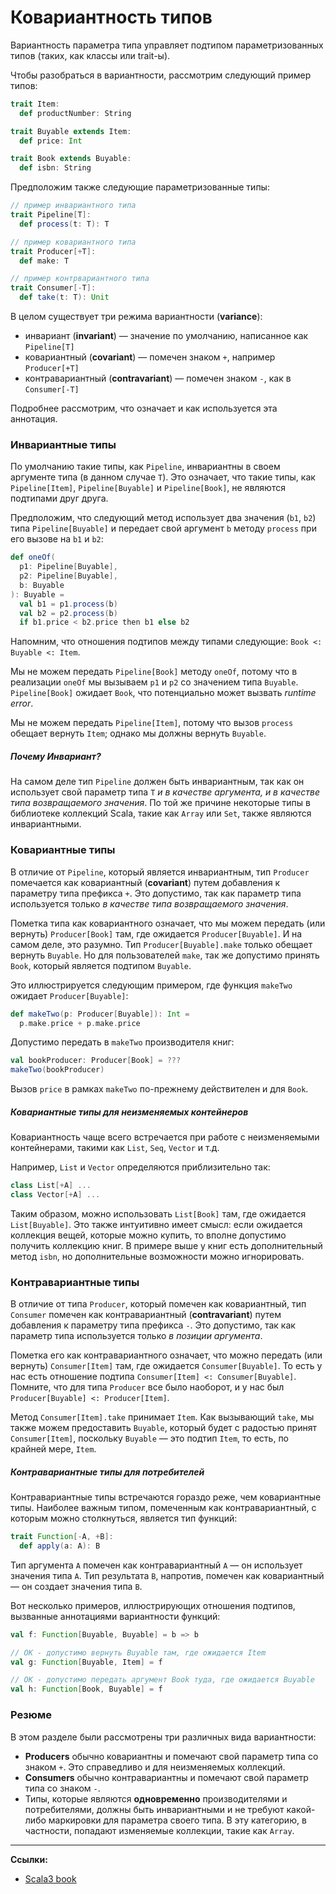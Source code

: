 # Ковариантность типов

Вариантность параметра типа управляет подтипом параметризованных типов (таких, как классы или trait-ы).

Чтобы разобраться в вариантности, рассмотрим следующий пример типов:

```scala
trait Item:
  def productNumber: String

trait Buyable extends Item:
  def price: Int

trait Book extends Buyable:
  def isbn: String
```

Предположим также следующие параметризованные типы:

```scala
// пример инвариантного типа
trait Pipeline[T]:
  def process(t: T): T

// пример ковариантного типа
trait Producer[+T]:
  def make: T

// пример контрвариантного типа
trait Consumer[-T]:
  def take(t: T): Unit
```

В целом существует три режима вариантности (**variance**):
- инвариант (**invariant**) — значение по умолчанию, написанное как `Pipeline[T]`
- ковариантный (**covariant**) — помечен знаком `+`, например `Producer[+T]`
- контравариантный (**contravariant**) — помечен знаком `-`, как в `Consumer[-T]`

Подробнее рассмотрим, что означает и как используется эта аннотация.

### Инвариантные типы

По умолчанию такие типы, как `Pipeline`, инвариантны в своем аргументе типа (в данном случае `T`). 
Это означает, что такие типы, как `Pipeline[Item]`, `Pipeline[Buyable]` и `Pipeline[Book]`, 
не являются подтипами друг друга.

Предположим, что следующий метод использует два значения (`b1`, `b2`) типа `Pipeline[Buyable]` 
и передает свой аргумент `b` методу `process` при его вызове на `b1` и `b2`:

```scala
def oneOf(
  p1: Pipeline[Buyable],
  p2: Pipeline[Buyable],
  b: Buyable
): Buyable =
  val b1 = p1.process(b)
  val b2 = p2.process(b)
  if b1.price < b2.price then b1 else b2
```

Напомним, что отношения подтипов между типами следующие: `Book <: Buyable <: Item`.

Мы не можем передать `Pipeline[Book]` методу `oneOf`, 
потому что в реализации `oneOf` мы вызываем `p1` и `p2` со значением типа `Buyable`. 
`Pipeline[Book]` ожидает `Book`, что потенциально может вызвать _runtime error_.

Мы не можем передать `Pipeline[Item]`, потому что вызов `process` обещает вернуть `Item`; 
однако мы должны вернуть `Buyable`.

##### Почему Инвариант?

На самом деле тип `Pipeline` должен быть инвариантным, 
так как он использует свой параметр типа `T` _и в качестве аргумента, и в качестве типа возвращаемого значения_. 
По той же причине некоторые типы в библиотеке коллекций Scala, такие как `Array` или `Set`, 
также являются инвариантными.

### Ковариантные типы

В отличие от `Pipeline`, который является инвариантным, 
тип `Producer` помечается как ковариантный (**covariant**) путем добавления к параметру типа префикса `+`. 
Это допустимо, так как параметр типа используется только _в качестве типа возвращаемого значения_.

Пометка типа как ковариантного означает, что мы можем передать (или вернуть) `Producer[Book]` там, 
где ожидается `Producer[Buyable]`. И на самом деле, это разумно. 
Тип `Producer[Buyable].make` только обещает вернуть `Buyable`. 
Но для пользователей `make`, так же допустимо принять `Book`, который является подтипом `Buyable`.

Это иллюстрируется следующим примером, где функция `makeTwo` ожидает `Producer[Buyable]`:

```scala
def makeTwo(p: Producer[Buyable]): Int =
  p.make.price + p.make.price
```

Допустимо передать в `makeTwo` производителя книг:

```scala
val bookProducer: Producer[Book] = ???
makeTwo(bookProducer)
```

Вызов `price` в рамках `makeTwo` по-прежнему действителен и для `Book`.

##### Ковариантные типы для неизменяемых контейнеров

Ковариантность чаще всего встречается при работе с неизменяемыми контейнерами, 
такими как `List`, `Seq`, `Vector` и т.д.

Например, `List` и `Vector` определяются приблизительно так:

```scala
class List[+A] ...
class Vector[+A] ...
```

Таким образом, можно использовать `List[Book]` там, где ожидается `List[Buyable]`. 
Это также интуитивно имеет смысл: 
если ожидается коллекция вещей, которые можно купить, то вполне допустимо получить коллекцию книг. 
В примере выше у книг есть дополнительный метод `isbn`, но дополнительные возможности можно игнорировать.

### Контравариантные типы

В отличие от типа `Producer`, который помечен как ковариантный, 
тип `Consumer` помечен как контравариантный (**contravariant**) путем добавления к параметру типа префикса `-`. 
Это допустимо, так как параметр типа используется только _в позиции аргумента_.

Пометка его как контравариантного означает, что можно передать (или вернуть) `Consumer[Item]` там, 
где ожидается `Consumer[Buyable]`. 
То есть у нас есть отношение подтипа `Consumer[Item] <: Consumer[Buyable]`. 
Помните, что для типа `Producer` все было наоборот, и у нас был `Producer[Buyable] <: Producer[Item]`.

Метод `Consumer[Item].take` принимает `Item`. 
Как вызывающий `take`, мы также можем предоставить `Buyable`, 
который будет с радостью принят `Consumer[Item]`, 
поскольку `Buyable` — это подтип `Item`, то есть, по крайней мере, `Item`.

##### Контравариантные типы для потребителей

Контравариантные типы встречаются гораздо реже, чем ковариантные типы. 
Наиболее важным типом, помеченным как контравариантный, с которым можно столкнуться, является тип функций:

```scala
trait Function[-A, +B]:
  def apply(a: A): B
```

Тип аргумента `A` помечен как контравариантный `A` — он использует значения типа `A`. 
Тип результата `B`, напротив, помечен как ковариантный — он создает значения типа `B`.

Вот несколько примеров, иллюстрирующих отношения подтипов, вызванные аннотациями вариантности функций:

```scala
val f: Function[Buyable, Buyable] = b => b

// OK - допустимо вернуть Buyable там, где ожидается Item
val g: Function[Buyable, Item] = f

// OK - допустимо передать аргумент Book туда, где ожидается Buyable
val h: Function[Book, Buyable] = f
```

### Резюме

В этом разделе были рассмотрены три различных вида вариантности:
- **Producers** обычно ковариантны и помечают свой параметр типа со знаком `+`. Это справедливо и для неизменяемых коллекций.
- **Consumers** обычно контравариантны и помечают свой параметр типа со знаком `-`.
- Типы, которые являются **одновременно** производителями и потребителями, 
должны быть инвариантными и не требуют какой-либо маркировки для параметра своего типа. 
В эту категорию, в частности, попадают изменяемые коллекции, такие как `Array`.


---

**Ссылки:**
- [Scala3 book](https://docs.scala-lang.org/scala3/book/types-variance.html)
